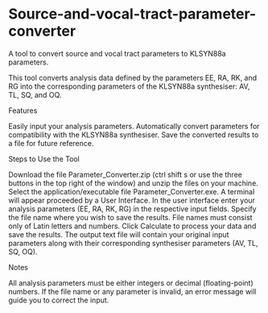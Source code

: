 # Source-and-vocal-tract-parameter-converter
A tool to convert source and vocal tract parameters to KLSYN88a parameters.

This tool converts analysis data defined by the parameters EE, RA, RK, and RG into the corresponding parameters of the KLSYN88a synthesiser: AV, TL, SQ, and OQ.


Features

Easily input your analysis parameters.
Automatically convert parameters for compatibility with the KLSYN88a synthesiser.
Save the converted results to a file for future reference.


Steps to Use the Tool

Download the file Parameter_Converter.zip (ctrl shift s or use the three buttons in the top right of the window) and unzip the files on your machine.
Select the application/executable file Parameter_Converter.exe.
A terminal will appear proceeded by a User Interface.
In the user interface enter your analysis parameters (EE, RA, RK, RG) in the respective input fields.
Specify the file name where you wish to save the results.
File names must consist only of Latin letters and numbers.
Click Calculate to process your data and save the results.
The output text file will contain your original input parameters along with their corresponding synthesiser parameters (AV, TL, SQ, OQ).


Notes

All analysis parameters must be either integers or decimal (floating-point) numbers.
If the file name or any parameter is invalid, an error message will guide you to correct the input.
